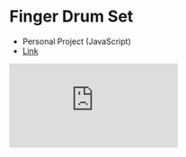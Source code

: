 # Finger Drum Set

+ Personal Project (JavaScript)
+ [Link](https://eliot36.github.io/projects/drumSet/index.html)

![alt text](https://eliot36.github.io/projects/drumSet/index.html "Finger Drum Set")